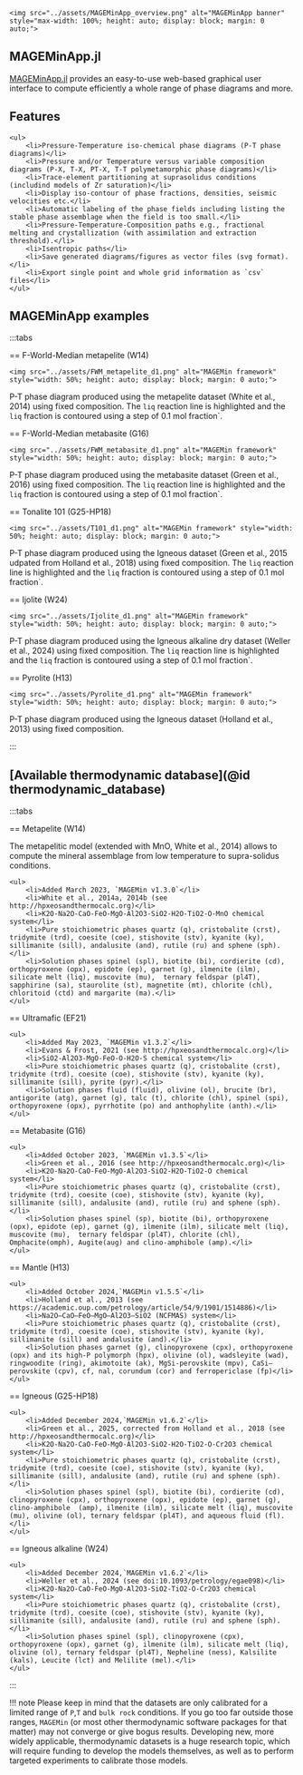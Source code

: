 
```@raw html
<img src="../assets/MAGEMinApp_overview.png" alt="MAGEMinApp banner" style="max-width: 100%; height: auto; display: block; margin: 0 auto;">
```

## MAGEMinApp.jl

[MAGEMinApp.jl](https://github.com/ComputationalThermodynamics/MAGEMinApp.jl) provides an easy-to-use web-based graphical user interface to compute efficiently a whole range of phase diagrams and more.

## Features

```@raw html
<ul>
    <li>Pressure-Temperature iso-chemical phase diagrams (P-T phase diagrams)</li>
    <li>Pressure and/or Temperature versus variable composition diagrams (P-X, T-X, PT-X, T-T polymetamorphic phase diagrams)</li>
    <li>Trace-element partitioning at suprasolidus conditions (includind models of Zr saturation)</li>
    <li>Display iso-contour of phase fractions, densities, seismic velocities etc.</li>
    <li>Automatic labeling of the phase fields including listing the stable phase assemblage when the field is too small.</li>
    <li>Pressure-Temperature-Composition paths e.g., fractional melting and crystallization (with assimilation and extraction threshold).</li>
    <li>Isentropic paths</li>
    <li>Save generated diagrams/figures as vector files (svg format).</li>
    <li>Export single point and whole grid information as `csv` files</li>
</ul>
```
## MAGEMinApp examples

:::tabs

== F-World-Median metapelite (W14)

```@raw html
<img src="../assets/FWM_metapelite_d1.png" alt="MAGEMin framework" style="width: 50%; height: auto; display: block; margin: 0 auto;">
```

P-T phase diagram produced using the metapelite dataset (White et al., 2014) using fixed composition. The `liq` reaction line is highlighted and the `liq` fraction is contoured using a step of 0.1 mol fraction`.

== F-World-Median metabasite (G16)

```@raw html
<img src="../assets/FWM_metabasite_d1.png" alt="MAGEMin framework" style="width: 50%; height: auto; display: block; margin: 0 auto;">
```

P-T phase diagram produced using the metabasite dataset (Green et al., 2016) using fixed composition. The `liq` reaction line is highlighted and the `liq` fraction is contoured using a step of 0.1 mol fraction`.

== Tonalite 101 (G25-HP18)

```@raw html
<img src="../assets/T101_d1.png" alt="MAGEMin framework" style="width: 50%; height: auto; display: block; margin: 0 auto;">
```

P-T phase diagram produced using the Igneous dataset (Green et al., 2015 udpated from Holland et al., 2018) using fixed composition. The `liq` reaction line is highlighted and the `liq` fraction is contoured using a step of 0.1 mol fraction`.

== Ijolite (W24)

```@raw html
<img src="../assets/Ijolite_d1.png" alt="MAGEMin framework" style="width: 50%; height: auto; display: block; margin: 0 auto;">
```

P-T phase diagram produced using the Igneous alkaline dry dataset (Weller et al., 2024) using fixed composition. The `liq` reaction line is highlighted and the `liq` fraction is contoured using a step of 0.1 mol fraction`.

== Pyrolite (H13)

```@raw html
<img src="../assets/Pyrolite_d1.png" alt="MAGEMin framework" style="width: 50%; height: auto; display: block; margin: 0 auto;">
```

P-T phase diagram produced using the Igneous dataset (Holland et al., 2013) using fixed composition.

:::

## [Available thermodynamic database](@id thermodynamic_database)

:::tabs

== Metapelite (W14)

The metapelitic model (extended with MnO, White et al., 2014) allows to compute the mineral assemblage from low temperature to supra-solidus conditions.

```@raw html
<ul>
    <li>Added March 2023, `MAGEMin v1.3.0`</li>
    <li>White et al., 2014a, 2014b (see http://hpxeosandthermocalc.org)</li>
    <li>K2O-Na2O-CaO-FeO-MgO-Al2O3-SiO2-H2O-TiO2-O-MnO chemical system</li>
    <li>Pure stoichiometric phases quartz (q), cristobalite (crst), tridymite (trd), coesite (coe), stishovite (stv), kyanite (ky), sillimanite (sill), andalusite (and), rutile (ru) and sphene (sph).</li>
    <li>Solution phases spinel (spl), biotite (bi), cordierite (cd), orthopyroxene (opx), epidote (ep), garnet (g), ilmenite (ilm), silicate melt (liq), muscovite (mu),  ternary feldspar (pl4T), sapphirine (sa), staurolite (st), magnetite (mt), chlorite (chl), chloritoid (ctd) and margarite (ma).</li>
</ul>
```

== Ultramafic (EF21)

```@raw html
<ul>
    <li>Added May 2023, `MAGEMin v1.3.2`</li>
    <li>Evans & Frost, 2021 (see http://hpxeosandthermocalc.org)</li>
    <li>SiO2-Al2O3-MgO-FeO-O-H2O-S chemical system</li>
    <li>Pure stoichiometric phases quartz (q), cristobalite (crst), tridymite (trd), coesite (coe), stishovite (stv), kyanite (ky), sillimanite (sill), pyrite (pyr).</li>
    <li>Solution phases fluid (fluid), olivine (ol), brucite (br), antigorite (atg), garnet (g), talc (t), chlorite (chl), spinel (spi), orthopyroxene (opx), pyrrhotite (po) and anthophylite (anth).</li>
</ul>
```

== Metabasite (G16)

```@raw html
<ul>
    <li>Added October 2023, `MAGEMin v1.3.5`</li>
    <li>Green et al., 2016 (see http://hpxeosandthermocalc.org)</li>
    <li>K2O-Na2O-CaO-FeO-MgO-Al2O3-SiO2-H2O-TiO2-O chemical system</li>
    <li>Pure stoichiometric phases quartz (q), cristobalite (crst), tridymite (trd), coesite (coe), stishovite (stv), kyanite (ky), sillimanite (sill), andalusite (and), rutile (ru) and sphene (sph).</li>
    <li>Solution phases spinel (sp), biotite (bi), orthopyroxene (opx), epidote (ep), garnet (g), ilmenite (ilm), silicate melt (liq), muscovite (mu),  ternary feldspar (pl4T), chlorite (chl), Omphacite(omph), Augite(aug) and clino-amphibole (amp).</li>
</ul>
```

== Mantle (H13)

```@raw html
<ul>
    <li>Added October 2024,`MAGEMin v1.5.5`</li>
    <li>Holland et al., 2013 (see https://academic.oup.com/petrology/article/54/9/1901/1514886)</li>
    <li>Na2O–CaO–FeO–MgO–Al2O3–SiO2 (NCFMAS) system</li>
    <li>Pure stoichiometric phases quartz (q), cristobalite (crst), tridymite (trd), coesite (coe), stishovite (stv), kyanite (ky), sillimanite (sill) and andalusite (and).</li>
    <li>Solution phases garnet (g), clinopyroxene (cpx), orthopyroxene (opx) and its high-P polymorph (hpx), olivine (ol), wadsleyite (wad), ringwoodite (ring), akimotoite (ak), MgSi-perovskite (mpv), CaSi–perovskite (cpv), cf, nal, corundum (cor) and ferropericlase (fp)</li>
</ul>
```

== Igneous (G25-HP18)

```@raw html
<ul>
    <li>Added December 2024,`MAGEMin v1.6.2`</li>
    <li>Green et al., 2025, corrected from Holland et al., 2018 (see http://hpxeosandthermocalc.org)</li>
    <li>K2O-Na2O-CaO-FeO-MgO-Al2O3-SiO2-H2O-TiO2-O-Cr2O3 chemical system</li>
    <li>Pure stoichiometric phases quartz (q), cristobalite (crst), tridymite (trd), coesite (coe), stishovite (stv), kyanite (ky), sillimanite (sill), andalusite (and), rutile (ru) and sphene (sph).</li>
    <li>Solution phases spinel (spl), biotite (bi), cordierite (cd), clinopyroxene (cpx), orthopyroxene (opx), epidote (ep), garnet (g), clino-amphibole  (amp), ilmenite (ilm), silicate melt (liq), muscovite (mu), olivine (ol), ternary feldspar (pl4T), and aqueous fluid (fl).</li>
</ul>
```

== Igneous alkaline (W24)

```@raw html
<ul>
    <li>Added December 2024,`MAGEMin v1.6.2`</li>
    <li>Weller et al., 2024 (see doi:10.1093/petrology/egae098)</li>
    <li>K2O-Na2O-CaO-FeO-MgO-Al2O3-SiO2-TiO2-O-Cr2O3 chemical system</li>
    <li>Pure stoichiometric phases quartz (q), cristobalite (crst), tridymite (trd), coesite (coe), stishovite (stv), kyanite (ky), sillimanite (sill), andalusite (and), rutile (ru) and sphene (sph). </li>
    <li>Solution phases spinel (spl), clinopyroxene (cpx), orthopyroxene (opx), garnet (g), ilmenite (ilm), silicate melt (liq), olivine (ol), ternary feldspar (pl4T), Nepheline (ness), Kalsilite (kals), Leucite (lct) and Melilite (mel).</li>
</ul>
```

:::

!!! note
    Please keep in mind that the datasets are only calibrated for a limited range of `P`,`T` and `bulk rock` conditions. If you go too far outside those ranges, `MAGEMin` (or most other thermodynamic software packages for that matter) may not converge or give bogus results. Developing new, more widely applicable, thermodynamic datasets is a huge research topic, which will require funding to develop the models themselves, as well as to perform targeted experiments to calibrate those models.
